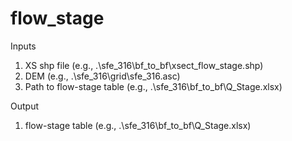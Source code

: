 # flow_stage

Inputs

1) XS shp file (e.g., .\sfe_316\bf_to_bf\xsect_flow_stage.shp)
2) DEM (e.g., .\sfe_316\grid\sfe_316.asc)
3) Path to flow-stage table (e.g., .\sfe_316\bf_to_bf\Q_Stage.xlsx)

Output

1) flow-stage table (e.g., .\sfe_316\bf_to_bf\Q_Stage.xlsx)
